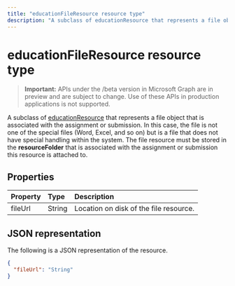 ---title: "educationFileResource resource type"description: "A subclass of educationResource that represents a file object that is associated with the assignment or submission.  In this case, the file is not one of the special files (Word, Excel, and so on) but is a file that does not have special handling within the system. The file resource must be stored in the **resourceFolder** that is associated with the assignment or submission this resource is attached to."---# educationFileResource resource type

> **Important:** APIs under the /beta version in Microsoft Graph are in preview and are subject to change. Use of these APIs in production applications is not supported.

A subclass of [educationResource](educationresource.md) that represents a file object that is associated with the assignment or submission.  In this case, the file is not one of the special files (Word, Excel, and so on) but is a file that does not have special handling within the system. The file resource must be stored in the **resourceFolder** that is associated with the assignment or submission this resource is attached to.

## Properties
| Property	   | Type	|Description|
|:---------------|:--------|:----------|
|fileUrl|String|Location on disk of the file resource.|

## JSON representation

The following is a JSON representation of the resource.

<!-- {
  "blockType": "resource",
  "optionalProperties": [

  ],
  "@odata.type": "microsoft.graph.educationFileResource"
}-->

```json
{
  "fileUrl": "String"
}

```

<!-- uuid: 8fcb5dbc-d5aa-4681-8e31-b001d5168d79
2015-10-25 14:57:30 UTC -->
<!-- {
  "type": "#page.annotation",
  "description": "educationFileResource resource",
  "keywords": "",
  "section": "documentation",
  "tocPath": ""
}-->